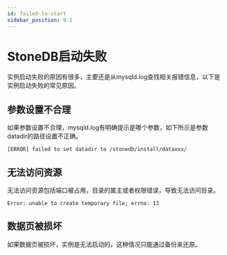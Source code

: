 ```yaml
---
id: failed-to-start
sidebar_position: 9.1
---
```


# StoneDB启动失败

实例启动失败的原因有很多，主要还是从mysqld.log查找相关报错信息，以下是实例启动失败的常见原因。
## 参数设置不合理
如果参数设置不合理，mysqld.log有明确提示是哪个参数，如下所示是参数datadir的路径设置不正确。
```
[ERROR] failed to set datadir to /stonedb/install/dataxxx/
```
## 无法访问资源
无法访问资源包括端口被占用，目录的属主或者权限错误，导致无法访问目录。
```
Error: unable to create temporary file; errno: 13
```
## 数据页被损坏
如果数据页被损坏，实例是无法启动的，这种情况只能通过备份来还原。

